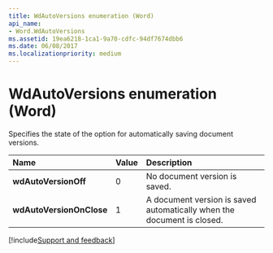 ```yaml
---
title: WdAutoVersions enumeration (Word)
api_name:
- Word.WdAutoVersions
ms.assetid: 19ea6218-1ca1-9a70-cdfc-94df7674dbb6
ms.date: 06/08/2017
ms.localizationpriority: medium
---
```



# WdAutoVersions enumeration (Word)

Specifies the state of the option for automatically saving document versions.



|Name|Value|Description|
|:-----|:-----|:-----|
| **wdAutoVersionOff**|0|No document version is saved.|
| **wdAutoVersionOnClose**|1|A document version is saved automatically when the document is closed.|

[!include[Support and feedback](~/includes/feedback-boilerplate.md)]
